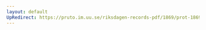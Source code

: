 ```yaml
---
layout: default
UpRedirect: https://pruto.im.uu.se/riksdagen-records-pdf/1869/prot-1869--ak--116/prot-1869--ak--116_004.pdf
---
```

